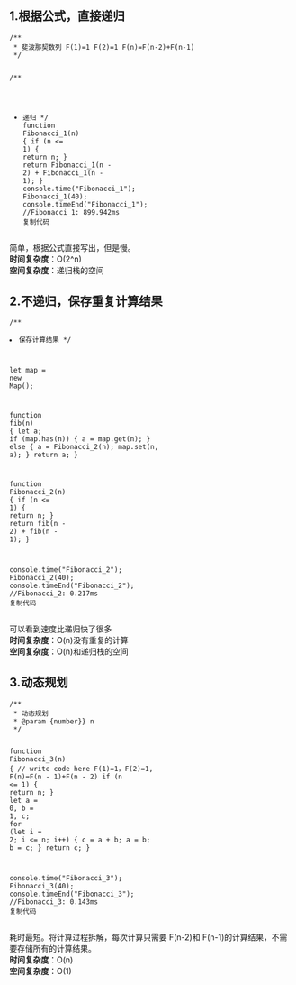 <div data-v-0b1a4f9a="" data-id="5ef1ba2e6fb9a058b050a626" itemprop="articleBody" class="article-content"><h2 class="heading" data-id="heading-0">1.根据公式，直接递归</h2>
<pre><code class="hljs js copyable" lang="js"><span class="hljs-comment">/**
 * 斐波那契数列 F(1)=1 F(2)=1 F(n)=F(n-2)+F(n-1)
 */</span>

<span class="hljs-comment">/\*\*

- 递归
  \*/</span>
  <span class="hljs-function"><span class="hljs-keyword">function</span> <span class="hljs-title">Fibonacci_1</span>(<span class="hljs-params">n</span>) </span>{
  <span class="hljs-keyword">if</span> (n &lt;= <span class="hljs-number">1</span>) {
  <span class="hljs-keyword">return</span> n;
  }
  <span class="hljs-keyword">return</span> Fibonacci_1(n - <span class="hljs-number">2</span>) + Fibonacci_1(n - <span class="hljs-number">1</span>);
  }
  <span class="hljs-built_in">console</span>.time(<span class="hljs-string">"Fibonacci_1"</span>);
  Fibonacci_1(<span class="hljs-number">40</span>);
  <span class="hljs-built_in">console</span>.timeEnd(<span class="hljs-string">"Fibonacci_1"</span>); <span class="hljs-comment">//Fibonacci_1: 899.942ms</span>
  <span class="copy-code-btn">复制代码</span></code></pre><p>简单，根据公式直接写出，但是慢。<br>
  <strong>时间复杂度</strong>：O(2^n)<br>
  <strong>空间复杂度</strong>：递归栈的空间</p>
  <h2 class="heading" data-id="heading-1">2.不递归，保存重复计算结果</h2>
  <pre><code class="hljs js copyable" lang="js"><span class="hljs-comment">/**
- 保存计算结果
  \*/</span>

<span class="hljs-keyword">let</span> map = <span class="hljs-keyword">new</span> <span class="hljs-built_in">Map</span>();

<span class="hljs-function"><span class="hljs-keyword">function</span> <span class="hljs-title">fib</span>(<span class="hljs-params">n</span>) </span>{
<span class="hljs-keyword">let</span> a;
<span class="hljs-keyword">if</span> (map.has(n)) {
a = map.get(n);
} <span class="hljs-keyword">else</span> {
a = Fibonacci_2(n);
map.set(n, a);
}
<span class="hljs-keyword">return</span> a;
}

<span class="hljs-function"><span class="hljs-keyword">function</span> <span class="hljs-title">Fibonacci_2</span>(<span class="hljs-params">n</span>) </span>{
<span class="hljs-keyword">if</span> (n &lt;= <span class="hljs-number">1</span>) {
<span class="hljs-keyword">return</span> n;
}
<span class="hljs-keyword">return</span> fib(n - <span class="hljs-number">2</span>) + fib(n - <span class="hljs-number">1</span>);
}

<span class="hljs-built_in">console</span>.time(<span class="hljs-string">"Fibonacci_2"</span>);
Fibonacci_2(<span class="hljs-number">40</span>);
<span class="hljs-built_in">console</span>.timeEnd(<span class="hljs-string">"Fibonacci_2"</span>); <span class="hljs-comment">//Fibonacci_2: 0.217ms</span>
<span class="copy-code-btn">复制代码</span></code></pre><p>可以看到速度比递归快了很多<br>
<strong>时间复杂度</strong>：O(n)没有重复的计算<br>
<strong>空间复杂度</strong>：O(n)和递归栈的空间</p>

<h2 class="heading" data-id="heading-2">3.动态规划</h2>
<pre><code class="hljs js copyable" lang="js"><span class="hljs-comment">/**
 * 动态规划
 * @param {number}} n
 */</span>

<span class="hljs-function"><span class="hljs-keyword">function</span> <span class="hljs-title">Fibonacci_3</span>(<span class="hljs-params">n</span>) </span>{
<span class="hljs-comment">// write code here F(1)=1，F(2)=1, F(n)=F(n - 1)+F(n - 2)</span>
<span class="hljs-keyword">if</span> (n &lt;= <span class="hljs-number">1</span>) {
<span class="hljs-keyword">return</span> n;
}
<span class="hljs-keyword">let</span> a = <span class="hljs-number">0</span>,
b = <span class="hljs-number">1</span>,
c;
<span class="hljs-keyword">for</span> (<span class="hljs-keyword">let</span> i = <span class="hljs-number">2</span>; i &lt;= n; i++) {
c = a + b;
a = b;
b = c;
}
<span class="hljs-keyword">return</span> c;
}

<span class="hljs-built_in">console</span>.time(<span class="hljs-string">"Fibonacci_3"</span>);
Fibonacci_3(<span class="hljs-number">40</span>);
<span class="hljs-built_in">console</span>.timeEnd(<span class="hljs-string">"Fibonacci_3"</span>); <span class="hljs-comment">//Fibonacci_3: 0.143ms</span>
<span class="copy-code-btn">复制代码</span></code></pre><p>耗时最短。将计算过程拆解，每次计算只需要 F(n-2)和 F(n-1)的计算结果，不需要存储所有的计算结果。<br>
<strong>时间复杂度</strong>：O(n)<br>
<strong>空间复杂度</strong>：O(1)</p>

</div>
